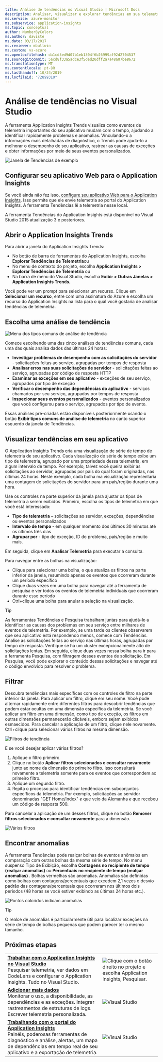 ```yaml
---
title: Análise de tendências no Visual Studio | Microsoft Docs
description: Analisar, visualizar e explorar tendências em sua telemetria do Application Insights no Visual Studio.
ms.service: azure-monitor
ms.subservice: application-insights
ms.topic: conceptual
author: NumberByColors
ms.author: daviste
ms.date: 03/17/2017
ms.reviewer: mbullwin
ms.custom: vs-azure
ms.openlocfilehash: da1cd3ed9d07b1eb1304f6b26999af92d2704537
ms.sourcegitcommit: 5acd8f33a5adce3f5ded20dff2a7a48a07be8672
ms.translationtype: MT
ms.contentlocale: pt-BR
ms.lasthandoff: 10/24/2019
ms.locfileid: "72899310"
---
```

# <a name="analyzing-trends-in-visual-studio"></a>Análise de tendências no Visual Studio
A ferramenta Application Insights Trends visualiza como eventos de telemetria importantes do seu aplicativo mudam com o tempo, ajudando a identificar rapidamente problemas e anomalias. Vinculando-o a informações mais detalhadas de diagnóstico, o Trends pode ajudá-lo a melhorar o desempenho de seu aplicativo, rastrear as causas de exceções e obter informações por meio de seus eventos personalizados.

![Janela de Tendências de exemplo](./media/visual-studio-trends/app-insights-trends-hero-750.png)

## <a name="configure-your-web-app-for-application-insights"></a>Configurar seu aplicativo Web para o Application Insights

Se você ainda não fez isso, [configure seu aplicativo Web para o Application Insights](../../azure-monitor/app/app-insights-overview.md). Isso permite que ele envie telemetria ao portal do Application Insights. A ferramenta Tendências lê a telemetria nesse local.

A ferramenta Tendências do Application Insights está disponível no Visual Studio 2015 atualização 3 e posteriores.

## <a name="open-application-insights-trends"></a>Abrir o Application Insights Trends
Para abrir a janela do Application Insights Trends:

* No botão de barra de ferramentas do Application Insights, escolha **Explorar Tendências de Telemetria**ou
* No menu de contexto do projeto, escolha **Application Insights > Explorar Tendências de Telemetria** ou
* Na barra de menu do Visual Studio, escolha **Exibir > Outras Janelas > Application Insights Trends**.

Você pode ver um prompt para selecionar um recurso. Clique em **Selecionar um recurso**, entre com uma assinatura do Azure e escolha um recurso do Application Insights na lista para o qual você gostaria de analisar tendências de telemetria.

## <a name="choose-a-trend-analysis"></a>Escolha uma análise de tendência
![Menu dos tipos comuns de análise de tendência](./media/visual-studio-trends/app-insights-trends-1-750.png)

Comece escolhendo uma das cinco análises de tendências comuns, cada uma das quais analisa dados das últimas 24 horas:

* **Investigar problemas de desempenho com as solicitações do servidor** - solicitações feitas ao serviço, agrupadas por tempos de resposta
* **Analisar erros nas suas solicitações de servidor** - solicitações feitas ao serviço, agrupadas por código de resposta HTTP
* **Examinar as exceções em seu aplicativo** - exceções de seu serviço, agrupados por tipo de exceção
* **Verificar o desempenho das dependências do aplicativo** - serviços chamados por seu serviço, agrupados por tempos de resposta
* **Inspecionar seus eventos personalizados** - eventos personalizados que você configurou para o serviço, agrupados por tipo de evento.

Essas análises pré-criadas estão disponíveis posteriormente usando o botão **Exibir tipos comuns de análise de telemetria** no canto superior esquerdo da janela de Tendências.

## <a name="visualize-trends-in-your-application"></a>Visualizar tendências em seu aplicativo
O Application Insights Trends cria uma visualização de série de tempo de telemetria de seu aplicativo. Cada visualização de série de tempo exibe um tipo de telemetria, agrupado por uma propriedade dessa telemetria, em algum intervalo de tempo. Por exemplo, talvez você queira exibir as solicitações ao servidor, agrupadas por país do qual foram originadas, nas últimas 24 horas. Neste exemplo, cada bolha ma visualização representaria uma contagem de solicitações do servidor para um país/região durante uma hora.

Use os controles na parte superior da janela para ajustar os tipos de telemetria a serem exibidos. Primeiro, escolha os tipos de telemetria em que você está interessado:

* **Tipo de telemetria** – solicitações ao servidor, exceções, dependências ou eventos personalizados
* **Intervalo de tempo** - em qualquer momento dos últimos 30 minutos até os últimos três dias
* **Agrupar por** - tipo de exceção, ID do problema, país/região e muito mais.

Em seguida, clique em **Analisar Telemetria** para executar a consulta.

Para navegar entre as bolhas na visualização:

* Clique para selecionar uma bolha, o que atualiza os filtros na parte inferior da janela, resumindo apenas os eventos que ocorreram durante um período específico
* Clique duas vezes em uma bolha para navegar até a ferramenta de pesquisa e ver todos os eventos de telemetria individuais que ocorreram durante esse período
* Ctrl+clique uma bolha para anular a seleção na visualização.

> [!TIP]
> As ferramentas Tendências e Pesquisa trabalham juntas para ajudá-lo a identificar as causas dos problemas em seu serviço entre milhares de eventos de telemetria. Por exemplo, se uma tarde os clientes observarem que seu aplicativo está respondendo menos, comece com Tendências. Analise as solicitações feitas ao serviço nas últimas horas, agrupadas por tempo de resposta. Verifique se há um cluster excepcionalmente alto de solicitações lentas. Em seguida, clique duas vezes nessa bolha para ir para a ferramenta Pesquisa, com filtragem desses eventos de solicitação. Em Pesquisa, você pode explorar o conteúdo dessas solicitações e navegar até o código envolvido para resolver o problema.
> 
> 

## <a name="filter"></a>Filtrar
Descubra tendências mais específicas com os controles de filtro na parte inferior da janela. Para aplicar um filtro, clique em seu nome. Você pode alternar rapidamente entre diferentes filtros para descobrir tendências que podem estar ocultas em uma dimensão específica da telemetria. Se você aplicar um filtro em uma dimensão, como tipo de exceção, os filtros em outras dimensões permanecerão clicáveis, embora sejam exibidos esmaecidos. Para cancelar a aplicação de um filtro, clique nele novamente. Ctrl+clique para selecionar vários filtros na mesma dimensão.

![Filtros de tendência](./media/visual-studio-trends/TrendsFiltering-750.png)

E se você desejar aplicar vários filtros? 

1. Aplique o filtro primeiro. 
2. Clique no botão **Aplicar filtros selecionados e consultar novamente** junto ao nome da dimensão do primeiro filtro. Isso consultará novamente a telemetria somente para os eventos que correspondem ao primeiro filtro. 
3. Aplique um segundo filtro. 
4. Repita o processo para identificar tendências em subconjuntos específicos da telemetria. Por exemplo, solicitações ao servidor denominadas "GET Home/Index" *e* que veio da Alemanha *e* que recebeu um código de resposta 500. 

Para cancelar a aplicação de um desses filtros, clique no botão **Remover filtros selecionados e consultar novamente** para a dimensão.

![Vários filtros](./media/visual-studio-trends/TrendsFiltering2-750.png)

## <a name="find-anomalies"></a>Encontrar anomalias
A ferramenta Tendências pode realçar bolhas de eventos anômalos em comparação com outras bolhas da mesma série de tempo. No menu suspenso Tipo de Exibição, escolha **Contagens no recipiente de tempo (realçar anomalias)** ou **Percentuais no recipiente de tempo (realçar anomalias)** . Bolhas vermelhas são anomalias. Anomalias são definidas como bolhas com contagens/percentuais que excedem 2,1 vezes o desvio padrão das contagens/percentuais que ocorreram nos últimos dois períodos (48 horas se você estiver exibindo as últimas 24 horas etc.).

![Pontos coloridos indicam anomalias](./media/visual-studio-trends/TrendsAnomalies-750.png)

> [!TIP]
> O realce de anomalias é particularmente útil para localizar exceções na série de tempo de bolhas pequenas que podem parecer ter o mesmo tamanho.  
> 
> 

## <a name="next"></a>Próximas etapas
|  |  |
| --- | --- |
| **[Trabalhar com o Application Insights no Visual Studio](../../azure-monitor/app/visual-studio.md)**<br/>Pesquisar telemetria, ver dados em CodeLens e configurar o Application Insights. Tudo no Visual Studio. |![Clique com o botão direito no projeto e escolha Application Insights, Pesquisar.](./media/visual-studio-trends/34.png) |
| **[Adicionar mais dados](../../azure-monitor/app/asp-net-more.md)**<br/>Monitorar o uso, a disponibilidade, as dependências e as exceções. Integrar rastreamentos de estruturas de logs. Escrever telemetria personalizada. |![Visual Studio](./media/visual-studio-trends/64.png) |
| **[Trabalhando com o portal do Application Insights](../../azure-monitor/app/overview-dashboard.md)**<br/>Painéis, poderosas ferramentas de diagnóstico e análise, alertas, um mapa de dependências em tempo real de seu aplicativo e a exportação de telemetria. |![Visual Studio](./media/visual-studio-trends/62.png) |

